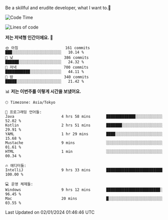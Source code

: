 Be a skillful and erudite developer, what I want to.👶

<!--START_SECTION:waka-->
![Code Time](http://img.shields.io/badge/Code%20Time-395%20hrs%2023%20mins-blue)

![Lines of code](https://img.shields.io/badge/%EC%A0%80%EB%8A%94%20%EC%97%AC%ED%83%9C%EA%B9%8C%EC%A7%80%20-748.9%20thousand%20%EC%A4%84%EC%9D%98%20%EC%BD%94%EB%93%9C%EB%A5%BC%20%EC%9E%91%EC%84%B1%ED%96%88%EC%96%B4%EC%9A%94.-blue)

**저는 저녁형 인간이에요. 🦉** 

```text
🌞 아침                     161 commits         ███░░░░░░░░░░░░░░░░░░░░░░   10.14 % 
🌆 낮　                     386 commits         ██████░░░░░░░░░░░░░░░░░░░   24.32 % 
🌃 저녁                     700 commits         ███████████░░░░░░░░░░░░░░   44.11 % 
🌙 밤　                     340 commits         █████░░░░░░░░░░░░░░░░░░░░   21.42 % 
```


📊 **저는 이번주를 이렇게 시간을 보냈어요.** 

```text
🕑︎ Timezone: Asia/Tokyo

💬 프로그래밍 언어들: 
Java                     4 hrs 58 mins       █████████████░░░░░░░░░░░░   52.02 % 
Kotlin                   2 hrs 51 mins       ███████░░░░░░░░░░░░░░░░░░   29.91 % 
YAML                     1 hr 29 mins        ████░░░░░░░░░░░░░░░░░░░░░   15.68 % 
Mustache                 9 mins              ░░░░░░░░░░░░░░░░░░░░░░░░░   01.61 % 
HTML                     1 min               ░░░░░░░░░░░░░░░░░░░░░░░░░   00.34 % 

🔥 에디터들: 
IntelliJ                 9 hrs 33 mins       █████████████████████████   100.00 % 

💻 운영 체제들: 
Windows                  9 hrs 12 mins       ████████████████████████░   96.45 % 
Mac                      20 mins             █░░░░░░░░░░░░░░░░░░░░░░░░   03.55 % 
```


 Last Updated on 02/01/2024 01:46:46 UTC
<!--END_SECTION:waka-->
